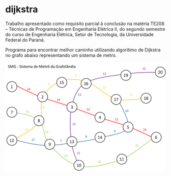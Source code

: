 # dijkstra

Trabalho apresentado como requisito parcial à conclusão na matéria TE208 – Técnicas de Programação em Engenharia Elétrica II, do segundo semestre do curso de Engenharia Elétrica, Setor de Tecnologia, da Universidade Federal do Paraná.

Programa para encontrar melhor caminho utilizando algoritimo de Dijkstra no grafo abaixo representando um sistema de metro.

![Alt text](Grafolandia.png)
